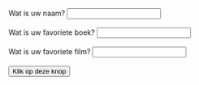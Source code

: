 <!DOCTYPE html>
<html>
<head>
<meta charset="utf-8">
<title>Mijn webpagina</title>
<script
src="http://code.jquery.com/jquery-3.1.0.min.js"></script>
<script type="text/javascript">
$(document).ready(function() {
$("#knop").click(function() {
var naam = $("#idTekstveld1").val();
var boek = $("#idTekstveld2").val();
var film = $("#idTekstveld3").val();
window.alert(
"Ik ben " + naam +
" en mijn favoriete boek is " + boek +
" en mijn favoriete film is " + film );
});
});
</script>
</head>
<body>
<form>
Wat is uw naam?
<input type="text" id="idTekstveld1"><br><br>
Wat is uw favoriete boek?
<input type="text" id="idTekstveld2"><br><br>
Wat is uw favoriete film?
<input type="text" id="idTekstveld3"><br><br>
<input id="knop" name="knop" type="button"
value="Klik op deze knop">
</form>
</body>
</html>
